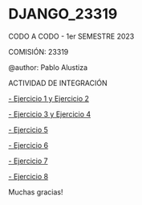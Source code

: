 # DJANGO_23319

CODO A CODO - 1er SEMESTRE 2023

COMISIÓN: 23319

@author: Pablo Alustiza

ACTIVIDAD DE INTEGRACIÓN
 
[- Ejercicio 1 y Ejercicio 2](https://github.com/Alustiza/DJANGO_23319_Alustiza/blob/main/ej-integrador_1-y-2.py)

[- Ejercicio 3 y Ejercicio 4](https://github.com/Alustiza/DJANGO_23319_Alustiza/blob/main/ej-integrador_3-y-4.py)

[- Ejercicio 5](https://github.com/Alustiza/DJANGO_23319_Alustiza/blob/main/ej-integrador_5.py)

[- Ejercicio 6](https://github.com/Alustiza/DJANGO_23319_Alustiza/blob/main/ej-integrador_6.py)

[- Ejercicio 7](https://github.com/Alustiza/DJANGO_23319_Alustiza/blob/main/ej-integrador_7.py)

[- Ejercicio 8](https://github.com/Alustiza/DJANGO_23319_Alustiza/blob/main/ej-integrador_8.py)


Muchas gracias!
